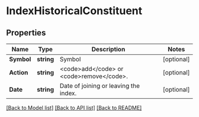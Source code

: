 # IndexHistoricalConstituent

## Properties

Name | Type | Description | Notes
------------ | ------------- | ------------- | -------------
**Symbol** | **string** | Symbol | [optional] 
**Action** | **string** | &lt;code&gt;add&lt;/code&gt; or &lt;code&gt;remove&lt;/code&gt;. | [optional] 
**Date** | **string** | Date of joining or leaving the index. | [optional] 

[[Back to Model list]](../README.md#documentation-for-models) [[Back to API list]](../README.md#documentation-for-api-endpoints) [[Back to README]](../README.md)



